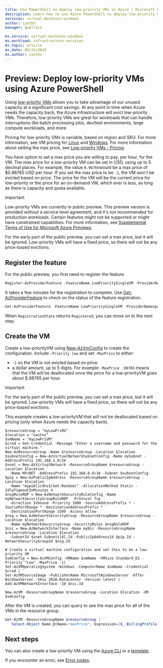 ```yaml
---
title: Use PowerShell to deploy low-priority VMs in Azure | Microsoft Docs
description: Learn how to use Azure PowerShell to deploy low-priority VMs to save on costs.
services: virtual-machines-windows
author: cynthn
manager: gwallace

ms.service: virtual-machines-windows
ms.workload: infrastructure-services
ms.topic: article
ms.date: 09/23/2019
ms.author: cynthn
---
```


# Preview: Deploy low-priority VMs using Azure PowerShell


Using [low-priority VMs](low-priority-vms.md) allows you to take advantage of our unused capacity at a significant cost savings. At any point in time when Azure needs the capacity back, the Azure infrastructure will evict low-priority VMs. Therefore, low-priority VMs are great for workloads that can handle interruptions like batch processing jobs, dev/test environments, large compute workloads, and more.

Pricing for low-priority VMs is variable, based on region and SKU. For more information, see VM pricing for [Linux](https://azure.microsoft.com/en-us/pricing/details/virtual-machines/linux/) and [Windows](https://azure.microsoft.com/en-us/pricing/details/virtual-machines/windows/). For more information about setting the max price, see [Low-priority VMs - Pricing](low-priority-vms.md#pricing).

You have option to set a max price you are willing to pay, per hour, for the VM. The max price for a low-priority VM can be set in USD, using up to 5 decimal places. For example, the value `0.98765`would be a max price of $0.98765 USD per hour. If you set the max price to be `-1`, the VM won't be evicted based on price. The price for the VM will be the current price for low-priority or the price for an on-demand VM, which ever is less, as long as there is capacity and quota available.

> [!IMPORTANT]
> Low-priority VMs are currently in public preview.
> This preview version is provided without a service level agreement, and it's not recommended for production workloads. Certain features might not be supported or might have constrained capabilities. 
> For more information, see [Supplemental Terms of Use for Microsoft Azure Previews](https://azure.microsoft.com/support/legal/preview-supplemental-terms/).
>
> For the early part of the public preview, you can set a max price, but it will be ignored. Low-priority VMs will have a fixed price, so there will not be any price-based evictions.

## Register the feature

For the public preview, you first need to register the feature.

```powershell
Register-AzProviderFeature -FeatureName LowPrioritySingleVM -ProviderNamespace Microsoft.Compute
```

It takes a few minutes for the registration to complete. Use [Get-AzProviderFeature](/powershell/module/az.resources/get-azproviderfeature) to check on the status of the feature registration.

```powershell
Get-AzProviderFeature -FeatureName LowPrioritySingleVM -ProviderNamespace Microsoft.Compute
```

When `RegistrationState` returns `Registered`, you can move on to the next step.

## Create the VM

Create a low-priorityVM using [New-AzVmConfig](/powershell/module/az.compute/new-azvmconfig) to create the configuration. Include `-Priority low` and set `-MaxPrice` to either:
- `-1` so the VM is not evicted based on price.
- a dollar amount, up to 5 digits. For example `-MaxPrice .98765` means that the VM will be deallocated once the price for a low-priorityVM goes about $.98765 per hour.

> [!IMPORTANT]
> For the early part of the public preview, you can set a max price, but it will be ignored. Low-priority VMs will have a fixed price, so there will not be any price-based evictions.


This example creates a low-priorityVM that will not be deallocated based on pricing (only when Azure needs the capacity back).

```azurepowershell-interactive
$resourceGroup = "myLowPriRG"
$location = "eastus"
$vmName = "myLowPriVM"
$cred = Get-Credential -Message "Enter a username and password for the virtual machine."
New-AzResourceGroup -Name $resourceGroup -Location $location
$subnetConfig = New-AzVirtualNetworkSubnetConfig -Name mySubnet -AddressPrefix 192.168.1.0/24
$vnet = New-AzVirtualNetwork -ResourceGroupName $resourceGroup -Location $location `
  -Name MYvNET -AddressPrefix 192.168.0.0/16 -Subnet $subnetConfig
$pip = New-AzPublicIpAddress -ResourceGroupName $resourceGroup -Location $location `
  -Name "mypublicdns$(Get-Random)" -AllocationMethod Static -IdleTimeoutInMinutes 4
$nsgRuleRDP = New-AzNetworkSecurityRuleConfig -Name myNetworkSecurityGroupRuleRDP  -Protocol Tcp `
  -Direction Inbound -Priority 1000 -SourceAddressPrefix * -SourcePortRange * -DestinationAddressPrefix * `
  -DestinationPortRange 3389 -Access Allow
$nsg = New-AzNetworkSecurityGroup -ResourceGroupName $resourceGroup -Location $location `
  -Name myNetworkSecurityGroup -SecurityRules $nsgRuleRDP
$nic = New-AzNetworkInterface -Name myNic -ResourceGroupName $resourceGroup -Location $location `
  -SubnetId $vnet.Subnets[0].Id -PublicIpAddressId $pip.Id -NetworkSecurityGroupId $nsg.Id

# Create a virtual machine configuration and set this to be a low-priority VM
$vmConfig = New-AzVMConfig -VMName $vmName -VMSize Standard_D1 -Priority "Low" -MaxPrice -1| `
Set-AzVMOperatingSystem -Windows -ComputerName $vmName -Credential $cred | `
Set-AzVMSourceImage -PublisherName MicrosoftWindowsServer -Offer WindowsServer -Skus 2016-Datacenter -Version latest | `
Add-AzVMNetworkInterface -Id $nic.Id

New-AzVM -ResourceGroupName $resourceGroup -Location $location -VM $vmConfig
```

After the VM is created, you can query to see the max price for all of the VMs in the resource group.

```powershell
Get-AzVM -ResourceGroupName $resourceGroup | `
   Select-Object Name,@{Name="maxPrice"; Expression={$_.BillingProfile.MaxPrice}}
```

## Next steps

You can also create a low-priority VM using the [Azure CLI](../linux/low-priority-cli.md) or a [template](../linux/low-priority-template.md).

If you encounter an error, see [Error codes](../error-codes-low-priority.md?toc=%2fazure%2fvirtual-machines%2flinux%2ftoc.json).